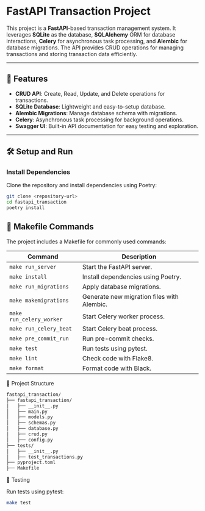 # FastAPI Transaction Project

This project is a **FastAPI**-based transaction management system. It leverages **SQLite** as the database, **SQLAlchemy** ORM for database interactions, **Celery** for asynchronous task processing, and **Alembic** for database migrations. The API provides CRUD operations for managing transactions and storing transaction data efficiently.

---

## 🚀 **Features**

- **CRUD API**: Create, Read, Update, and Delete operations for transactions.
- **SQLite Database**: Lightweight and easy-to-setup database.
- **Alembic Migrations**: Manage database schema with migrations.
- **Celery**: Asynchronous task processing for background operations.
- **Swagger UI**: Built-in API documentation for easy testing and exploration.

---

## 🛠️ **Setup and Run**

### Install Dependencies
Clone the repository and install dependencies using Poetry:

```bash
git clone <repository-url>
cd fastapi_transaction
poetry install

```


## 🧰 Makefile Commands

The project includes a Makefile for commonly used commands:

| Command                | Description                                           |
|------------------------|-------------------------------------------------------|
| `make run_server`      | Start the FastAPI server.                             |
| `make install`         | Install dependencies using Poetry.                    |
| `make run_migrations`  | Apply database migrations.                            |
| `make makemigrations`  | Generate new migration files with Alembic.            |
| `make run_celery_worker` | Start Celery worker process.                        |
| `make run_celery_beat`   | Start Celery beat process.                          |
| `make pre_commit_run`  | Run pre-commit checks.                                |
| `make test`            | Run tests using pytest.                               |
| `make lint`            | Check code with Flake8.                               |
| `make format`          | Format code with Black.                               |




📂 Project Structure
```bash
fastapi_transaction/
├── fastapi_transaction/
│   ├── __init__.py
│   ├── main.py
│   ├── models.py
│   ├── schemas.py
│   ├── database.py
│   ├── crud.py
│   ├── config.py
├── tests/
│   ├── __init__.py
│   ├── test_transactions.py
├── pyproject.toml
├── Makefile


```

🧪 Testing

Run tests using pytest:
```bash
make test


```



